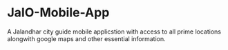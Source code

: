 # JaIO-Mobile-App
A Jalandhar city guide mobile applicstion with access to all prime locations alongwith google maps and other essential information.
